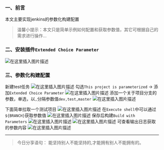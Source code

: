 ﻿### 一、前言

本文主要实现jenkins的参数化构建配置

> 温馨小提示：本文只是简单示例如何配置和获取参数值，其它可根据自己的需求进行操作...

### 二、安装插件`Extended Choice Parameter`

![在这里插入图片描述](https://img-blog.csdnimg.cn/2021071817104337.png?x-oss-process=image/watermark,type_ZmFuZ3poZW5naGVpdGk,shadow_10,text_aHR0cHM6Ly9ibG9nLmNzZG4ubmV0L3FxXzM4MjI1NTU4,size_16,color_FFFFFF,t_70)

### 三、参数化构建配置

新建test任务
![在这里插入图片描述](https://img-blog.csdnimg.cn/20210718171225444.png?x-oss-process=image/watermark,type_ZmFuZ3poZW5naGVpdGk,shadow_10,text_aHR0cHM6Ly9ibG9nLmNzZG4ubmV0L3FxXzM4MjI1NTU4,size_16,color_FFFFFF,t_70)
勾选`This project is parameterized` -> 添加`Extended Choice Parameter`
![在这里插入图片描述](https://img-blog.csdnimg.cn/20210718172130204.png?x-oss-process=image/watermark,type_ZmFuZ3poZW5naGVpdGk,shadow_10,text_aHR0cHM6Ly9ibG9nLmNzZG4ubmV0L3FxXzM4MjI1NTU4,size_16,color_FFFFFF,t_70)
添加一个关于项目分支的参数，单选，以`,`分隔参数值`dev,test,master`
![在这里插入图片描述](https://img-blog.csdnimg.cn/20210718174518221.png?x-oss-process=image/watermark,type_ZmFuZ3poZW5naGVpdGk,shadow_10,text_aHR0cHM6Ly9ibG9nLmNzZG4ubmV0L3FxXzM4MjI1NTU4,size_16,color_FFFFFF,t_70)

下面简单拉取一个测试项目
![在这里插入图片描述](https://img-blog.csdnimg.cn/20210718173504341.png?x-oss-process=image/watermark,type_ZmFuZ3poZW5naGVpdGk,shadow_10,text_aHR0cHM6Ly9ibG9nLmNzZG4ubmV0L3FxXzM4MjI1NTU4,size_16,color_FFFFFF,t_70)
在`Execute shell`中可以通过`${BRANCH}`获取参数值
![在这里插入图片描述](https://img-blog.csdnimg.cn/20210718175246737.png?x-oss-process=image/watermark,type_ZmFuZ3poZW5naGVpdGk,shadow_10,text_aHR0cHM6Ly9ibG9nLmNzZG4ubmV0L3FxXzM4MjI1NTU4,size_16,color_FFFFFF,t_70)
保存后构建`Build with Parameters`
![在这里插入图片描述](https://img-blog.csdnimg.cn/20210718175504291.png?x-oss-process=image/watermark,type_ZmFuZ3poZW5naGVpdGk,shadow_10,text_aHR0cHM6Ly9ibG9nLmNzZG4ubmV0L3FxXzM4MjI1NTU4,size_16,color_FFFFFF,t_70)
![在这里插入图片描述](https://img-blog.csdnimg.cn/20210718175615805.png?x-oss-process=image/watermark,type_ZmFuZ3poZW5naGVpdGk,shadow_10,text_aHR0cHM6Ly9ibG9nLmNzZG4ubmV0L3FxXzM4MjI1NTU4,size_16,color_FFFFFF,t_70)
可查看输出日志获取的参数内容
![在这里插入图片描述](https://img-blog.csdnimg.cn/2021071817570923.png?x-oss-process=image/watermark,type_ZmFuZ3poZW5naGVpdGk,shadow_10,text_aHR0cHM6Ly9ibG9nLmNzZG4ubmV0L3FxXzM4MjI1NTU4,size_16,color_FFFFFF,t_70)

--- 

> 今日分享语句：
> 能坚持别人不能坚持的,才能拥有别人不能拥有的。
